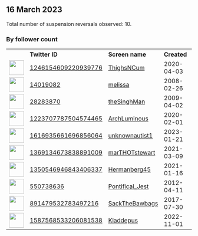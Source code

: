 
## 16 March 2023
Total number of suspension reversals observed: 10.

### By follower count
<table><tr><th></th><th align="left">Twitter ID</th><th align="left">Screen name</th>
<th align="left">Created</th><th align="left">Status</th><th align="left">Suspended</th><th align="left">Followers</th>
<tr><td><a href="https://pbs.twimg.com/profile_images/1617737149943799810/zowhh4GA_normal.jpg"><img src="https://pbs.twimg.com/profile_images/1617737149943799810/zowhh4GA_normal.jpg" width="40px" height="40px" align="center"/></a></td><td><a href="https://twitter.com/intent/user?user_id=1246154609220939776">1246154609220939776</a></td><td><a href="https://twitter.com/ThighsNCum">ThighsNCum</a></td><td>2020-04-03</td><td align="center"></td><td>2023-02-06</td><td>20063</td></tr>
<tr><td><a href="https://pbs.twimg.com/profile_images/1562270277664313345/sy2Hm8YK_normal.jpg"><img src="https://pbs.twimg.com/profile_images/1562270277664313345/sy2Hm8YK_normal.jpg" width="40px" height="40px" align="center"/></a></td><td><a href="https://twitter.com/intent/user?user_id=14019082">14019082</a></td><td><a href="https://twitter.com/melissa">melissa</a></td><td>2008-02-26</td><td align="center"></td><td>2023-02-27</td><td>10405</td></tr>
<tr><td><a href="https://pbs.twimg.com/profile_images/1214330036406370304/L-JoLbJx_normal.jpg"><img src="https://pbs.twimg.com/profile_images/1214330036406370304/L-JoLbJx_normal.jpg" width="40px" height="40px" align="center"/></a></td><td><a href="https://twitter.com/intent/user?user_id=28283870">28283870</a></td><td><a href="https://twitter.com/theSinghMan">theSinghMan</a></td><td>2009-04-02</td><td align="center"></td><td>2022-04-29</td><td>995</td></tr>
<tr><td><a href="https://pbs.twimg.com/profile_images/1626002643179937793/g3fZa-Lb_normal.jpg"><img src="https://pbs.twimg.com/profile_images/1626002643179937793/g3fZa-Lb_normal.jpg" width="40px" height="40px" align="center"/></a></td><td><a href="https://twitter.com/intent/user?user_id=1223707787504574465">1223707787504574465</a></td><td><a href="https://twitter.com/ArchLuminous">ArchLuminous</a></td><td>2020-02-01</td><td align="center"></td><td>2023-03-02</td><td>488</td></tr>
<tr><td><a href="https://pbs.twimg.com/profile_images/1636145499257602050/hEZ7pcjo_normal.jpg"><img src="https://pbs.twimg.com/profile_images/1636145499257602050/hEZ7pcjo_normal.jpg" width="40px" height="40px" align="center"/></a></td><td><a href="https://twitter.com/intent/user?user_id=1616935661696856064">1616935661696856064</a></td><td><a href="https://twitter.com/unknownautist1">unknownautist1</a></td><td>2023-01-21</td><td align="center"></td><td>2023-02-07</td><td>184</td></tr>
<tr><td><a href="https://pbs.twimg.com/profile_images/1560832728668540930/GROHnfvS_normal.jpg"><img src="https://pbs.twimg.com/profile_images/1560832728668540930/GROHnfvS_normal.jpg" width="40px" height="40px" align="center"/></a></td><td><a href="https://twitter.com/intent/user?user_id=1369134673838891009">1369134673838891009</a></td><td><a href="https://twitter.com/marTHOTstewart">marTHOTstewart</a></td><td>2021-03-09</td><td align="center"></td><td>2022-08-25</td><td>28</td></tr>
<tr><td><a href="https://pbs.twimg.com/profile_images/1351856309587636225/jsobyWT9_normal.jpg"><img src="https://pbs.twimg.com/profile_images/1351856309587636225/jsobyWT9_normal.jpg" width="40px" height="40px" align="center"/></a></td><td><a href="https://twitter.com/intent/user?user_id=1350546946843406337">1350546946843406337</a></td><td><a href="https://twitter.com/Hermanberg45">Hermanberg45</a></td><td>2021-01-16</td><td align="center"></td><td>2023-02-03</td><td>9</td></tr>
<tr><td><a href="https://pbs.twimg.com/profile_images/1636149076696657920/wr98nki1_normal.jpg"><img src="https://pbs.twimg.com/profile_images/1636149076696657920/wr98nki1_normal.jpg" width="40px" height="40px" align="center"/></a></td><td><a href="https://twitter.com/intent/user?user_id=550738636">550738636</a></td><td><a href="https://twitter.com/Pontifical_Jest">Pontifical_Jest</a></td><td>2012-04-11</td><td align="center"></td><td>2022-11-22</td><td>1</td></tr>
<tr><td><a href="https://pbs.twimg.com/profile_images/899432534811049984/PcFkDNCT_normal.jpg"><img src="https://pbs.twimg.com/profile_images/899432534811049984/PcFkDNCT_normal.jpg" width="40px" height="40px" align="center"/></a></td><td><a href="https://twitter.com/intent/user?user_id=891479532783497216">891479532783497216</a></td><td><a href="https://twitter.com/SackTheBawbags">SackTheBawbags</a></td><td>2017-07-30</td><td align="center"></td><td>2022-12-24</td><td>0</td></tr>
<tr><td><a href="https://abs.twimg.com/sticky/default_profile_images/default_profile_normal.png"><img src="https://abs.twimg.com/sticky/default_profile_images/default_profile_normal.png" width="40px" height="40px" align="center"/></a></td><td><a href="https://twitter.com/intent/user?user_id=1587568533206081538">1587568533206081538</a></td><td><a href="https://twitter.com/Kladdepus">Kladdepus</a></td><td>2022-11-01</td><td align="center"></td><td>2023-01-26</td><td>0</td></tr>
</table>
